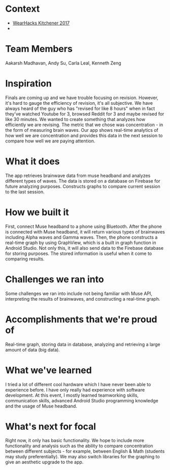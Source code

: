 # Context
* [WearHacks Kitchener 2017][1]
* 

# Team Members
Aakarsh Madhavan, Andy Su, Carla Leal, Kenneth Zeng

# Inspiration
Finals are coming up and we have trouble focusing on revision. However, it's hard to gauge the efficiency of revision, it's all subjective. We have always heard of the guy who has "revised for like 8 hours" when in fact they've watched Youtube for 3, browsed Reddit for 3 and maybe revised for like 30 minutes. We wanted to create something that analyzes how efficiently we are revising. The metric that we chose was concentration - in the form of measuring brain waves. Our app shows real-time analytics of how well we are concentration and provides this data in the next session to compare how well we are paying attention.

# What it does
The app retrieves brainwave data from muse headband and analyzes different types of waves. The data is stored on a database on Firebase for future analyzing purposes. Constructs graphs to compare current session to the last session.

# How we built it
First, connect Muse headband to a phone using Bluetooth. After the phone is connected with Muse headband, it will return various types of brainwaves including Alpha waves and Gamma waves. Then, the phone constructs a real-time graph by using GraphView, which is a built in graph function in Android Studio. Not only this, it will also send data to the Firebase database for storing purposes. The stored information is useful when it come to comparing results.

# Challenges we ran into
Some challenges we ran into include not being familiar with Muse API, interpreting the results of brainwaves, and constructing a real-time graph.

# Accomplishments that we're proud of
Real-time graph, storing data in database, analyzing and retrieving a large amount of data (big data).

# What we've learned
I tried a lot of different cool hardware which I have never been able to experience before. I have only really had experience with software development. At this event, I mostly learned teamworking skills, communication skills, advanced Android Studio programming knowledge and the usage of Muse headband.

# What's next for focal
Right now, it only has basic functionality. We hope to include more functionality and analysis such as the ability to compare concentration between different subjects - for example, between English & Math (students may study preferentially). We may also switch libraries for the graphing to give an aesthetic upgrade to the app.


[1]: http://example.com/ "Title"
